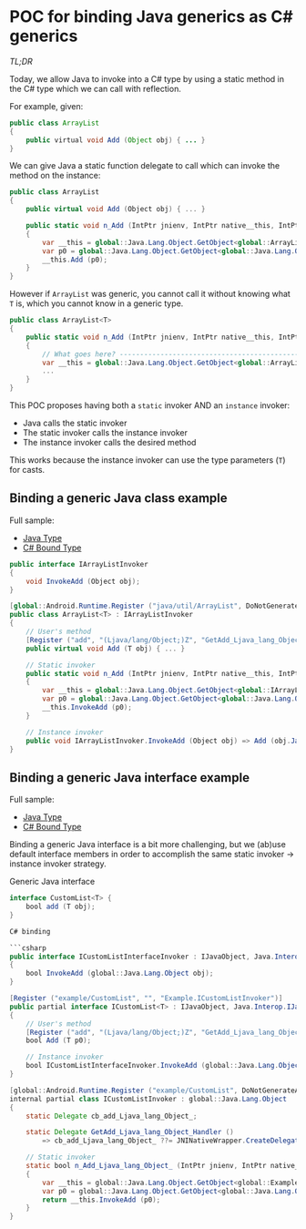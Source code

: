 # POC for binding Java generics as C# generics

*TL;DR*

Today, we allow Java to invoke into a C# type by using a static method in the C# type which we can call with reflection.

For example, given:

```java
public class ArrayList
{
	public virtual void Add (Object obj) { ... }
}
```

We can give Java a static function delegate to call which can invoke the method on the instance:

```csharp
public class ArrayList
{
	public virtual void Add (Object obj) { ... }

	public static void n_Add (IntPtr jnienv, IntPtr native__this, IntPtr native_p0)
	{
		var __this = global::Java.Lang.Object.GetObject<global::ArrayList> (jnienv, native__this, JniHandleOwnership.DoNotTransfer);
		var p0 = global::Java.Lang.Object.GetObject<global::Java.Lang.Object> (native_p0, JniHandleOwnership.DoNotTransfer);
		__this.Add (p0);
	}
}
```

However if `ArrayList` was generic, you cannot call it without knowing what `T` is, which you cannot know in a generic type.

```csharp
public class ArrayList<T>
{
	public static void n_Add (IntPtr jnienv, IntPtr native__this, IntPtr native_p0)
	{
		// What goes here? ------------------------------------------------˅
		var __this = global::Java.Lang.Object.GetObject<global::ArrayList<???> (jnienv, native__this, JniHandleOwnership.DoNotTransfer);
		...
	}
}
```

This POC proposes having both a `static` invoker AND an `instance` invoker:
- Java calls the static invoker
- The static invoker calls the instance invoker
- The instance invoker calls the desired method

This works because the instance invoker can use the type parameters (`T`) for casts.

## Binding a generic Java class example

Full sample:
- [Java Type](https://github.com/jpobst/GenericBindingPrototype/blob/main/java/GenericType.java)
- [C# Bound Type](https://github.com/jpobst/GenericBindingPrototype/blob/main/Generic-Binding-Lib/Additions/Example.GenericType.cs)

```csharp
public interface IArrayListInvoker
{
	void InvokeAdd (Object obj);
}

[global::Android.Runtime.Register ("java/util/ArrayList", DoNotGenerateAcw=true)]
public class ArrayList<T> : IArrayListInvoker
{
	// User's method
	[Register ("add", "(Ljava/lang/Object;)Z", "GetAdd_Ljava_lang_Object_Handler")]
	public virtual void Add (T obj) { ... }

	// Static invoker
	public static void n_Add (IntPtr jnienv, IntPtr native__this, IntPtr native_p0)
	{
		var __this = global::Java.Lang.Object.GetObject<global::IArrayListInvoker> (jnienv, native__this, JniHandleOwnership.DoNotTransfer);
		var p0 = global::Java.Lang.Object.GetObject<global::Java.Lang.Object> (native_p0, JniHandleOwnership.DoNotTransfer);
		__this.InvokeAdd (p0);
	}

	// Instance invoker
	public void IArrayListInvoker.InvokeAdd (Object obj) => Add (obj.JavaCast<T> ());
}
```

## Binding a generic Java interface example

Full sample:
- [Java Type](https://github.com/jpobst/GenericBindingPrototype/blob/main/java/CustomList.java)
- [C# Bound Type](https://github.com/jpobst/GenericBindingPrototype/blob/main/Generic-Binding-Lib/Additions/Example.ICustomList.cs)

Binding a generic Java interface is a bit more challenging, but we (ab)use default interface
members in order to accomplish the same static invoker -> instance invoker strategy.

Generic Java interface

```java
interface CustomList<T> {
	bool add (T obj);
}

C# binding

```csharp
public interface ICustomListInterfaceInvoker : IJavaObject, Java.Interop.IJavaPeerable
{
	bool InvokeAdd (global::Java.Lang.Object obj);
}

[Register ("example/CustomList", "", "Example.ICustomListInvoker")]
public partial interface ICustomList<T> : IJavaObject, Java.Interop.IJavaPeerable, ICustomListInterfaceInvoker where T : global::Java.Lang.Object
{
	// User's method
	[Register ("add", "(Ljava/lang/Object;)Z", "GetAdd_Ljava_lang_Object_Handler:Example.ICustomListInvoker, Generic-Binding-Lib")]
	bool Add (T p0);

	// Instance invoker
	bool ICustomListInterfaceInvoker.InvokeAdd (global::Java.Lang.Object obj) => Add (obj.JavaCast<T> ());
}

[global::Android.Runtime.Register ("example/CustomList", DoNotGenerateAcw=true)]
internal partial class ICustomListInvoker : global::Java.Lang.Object
{
	static Delegate cb_add_Ljava_lang_Object_;

	static Delegate GetAdd_Ljava_lang_Object_Handler ()
		=> cb_add_Ljava_lang_Object_ ??= JNINativeWrapper.CreateDelegate ((_JniMarshal_PPL_Z) n_Add_Ljava_lang_Object_);

	// Static invoker
	static bool n_Add_Ljava_lang_Object_ (IntPtr jnienv, IntPtr native__this, IntPtr native_p0)
	{
		var __this = global::Java.Lang.Object.GetObject<global::Example.ICustomListInterfaceInvoker> (jnienv, native__this, JniHandleOwnership.DoNotTransfer);
		var p0 = global::Java.Lang.Object.GetObject<global::Java.Lang.Object> (native_p0, JniHandleOwnership.DoNotTransfer);
		return __this.InvokeAdd (p0);
	}
}
```
